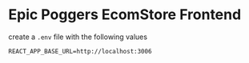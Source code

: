 # Epic Poggers EcomStore Frontend

create a `.env` file with the following values

```
REACT_APP_BASE_URL=http://localhost:3006

```